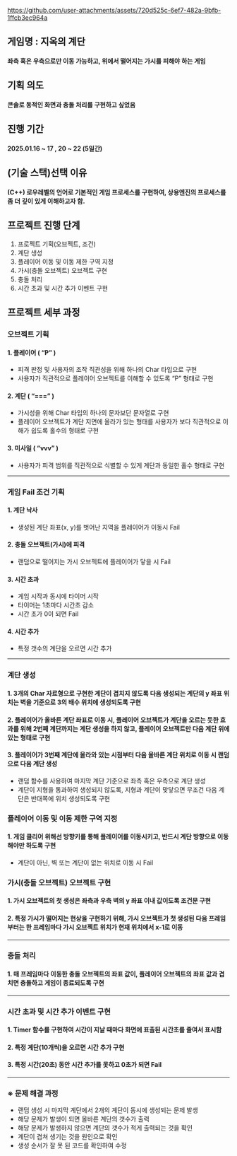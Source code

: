 https://github.com/user-attachments/assets/720d525c-6ef7-482a-9bfb-1ffcb3ec964a


## 게임명 : 지옥의 계단
#### 좌측 혹은 우측으로만 이동 가능하고, 위에서 떨어지는 가시를 피해야 하는 게임


## 기획 의도
#### 콘솔로 동적인 화면과 충돌 처리를 구현하고 싶었음


## 진행 기간
#### 2025.01.16 ~ 17 , 20 ~ 22 (5일간)


## (기술 스택)선택 이유
#### (C++) 로우레벨의 언어로 기본적인 게임 프로세스를 구현하여, 상용엔진의 프로세스를 좀 더 깊이 있게 이해하고자 함.


## 프로젝트 진행 단계
1. 프로젝트 기획(오브젝트, 조건)
2. 계단 생성
3. 플레이어 이동 및 이동 제한 구역 지정
4. 가시(충돌 오브젝트) 오브젝트 구현
5. 충돌 처리
6. 시간 초과 및 시간 추가 이벤트 구현


## 프로젝트 세부 과정
### 오브젝트 기획
#### 1. 플레이어 ( “P” )
- 피격 판정 및 사용자의 조작 직관성을 위해 하나의 Char 타입으로 구현  
- 사용자가 직관적으로 플레이어 오브젝트를 이해할 수 있도록 “P” 형태로 구현

#### 2. 계단 ( “===” )
- 가시성을 위해 Char 타입의 하나의 문자보단 문자열로 구현  
- 플레이어 오브젝트가 계단 지면에 올라가 있는 형태를 사용자가 보다 직관적으로 이해가 쉽도록 홀수의 형태로 구현

#### 3. 미사일 ( “vvv” )
- 사용자가 피격 범위를 직관적으로 식별할 수 있게 계단과 동일한 홀수 형태로 구현
---
### 게임 Fail 조건 기획
#### 1. 계단 낙사
- 생성된 계단 좌표(x, y)를 벗어난 지역을 플레이어가 이동시 Fail

#### 2. 충돌 오브젝트(가시)에 피격
- 랜덤으로 떨어지는 가시 오브젝트에 플레이어가 닿을 시 Fail

#### 3. 시간 초과
- 게임 시작과 동시에 타이머 시작  
- 타이머는 1초마다 시간초 감소  
- 시간 초가 0이 되면 Fail

#### 4. 시간 추가
- 특정 갯수의 계단을 오르면 시간 추가
---
### 계단 생성
#### 1. 3개의 Char 자료형으로 구현한 계단이 겹치지 않도록 다음 생성되는 계단의 y 좌표 위치는 벽을 기준으로 3의 배수 위치에 생성되도록 구현
#### 2. 플레이어가 올바른 계단 좌표로 이동 시, 플레이어 오브젝트가 계단을 오르는 듯한 효과를 위해 2번째 계단까지는 계단 생성을 하지 않고, 플레이어 오브젝트만 다음 계단 위에 있는 형태로 구현
#### 3. 플레이어가 3번째 계단에 올라와 있는 시점부터 다음 올바른 계단 위치로 이동 시 랜덤으로 다음 계단 생성  
- 랜덤 함수를 사용하여 마지막 계단 기준으로 좌측 혹은 우측으로 계단 생성
- 계단이 지형을 통과하여 생성되지 않도록, 지형과 계단이 맞닿으면 무조건 다음 계단은 반대쪽에 위치 생성되도록 구현

### 플레이어 이동 및 이동 제한 구역 지정
#### 1. 게임 클리어 위해선 방향키를 통해 플레이어를 이동시키고, 반드시 계단 방향으로 이동 해야만 하도록 구현
- 계단이 아닌, 벽 또는 계단이 없는 위치로 이동 시 Fail

### 가시(충돌 오브젝트) 오브젝트 구현
#### 1. 가시 오브젝트의 첫 생성은 좌측과 우측 벽의 y 좌표 이내 값이도록 조건문 구현
#### 2. 특정 가시가 떨어지는 현상을 구현하기 위해, 가시 오브젝트가 첫 생성된 다음 프레임부터는 한 프레임마다 가시 오브젝트 위치가 현재 위치에서 x-1로 이동
---
### 충돌 처리
#### 1. 매 프레임마다 이동한 충돌 오브젝트의 좌표 값이, 플레이어 오브젝트의 좌표 값과 겹치면 충돌하고 게임이 종료되도록 구현
---
### 시간 초과 및 시간 추가 이벤트 구현
#### 1. Timer 함수를 구현하여 시간이 지날 때마다 화면에 표출된 시간초를 줄여서 표시함  
#### 2. 특정 계단(10개씩)을 오르면 시간 추가 구현  
#### 3. 특정 시간(20초) 동안 시간 추가를 못하고 0초가 되면 Fail
---
### ※ 문제 해결 과정
- 랜덤 생성 시 마지막 계단에서 2개의 계단이 동시에 생성되는 문제 발생  
- 해당 문제가 발생이 되면 올바른 계단의 갯수가 출력  
- 해당 문제가 발생하지 않으면 계단의 갯수가 적게 출력되는 것을 확인  
- 계단이 겹쳐 생기는 것을 원인으로 확인  
- 생성 순서가 잘 못 된 코드를 확인하여 수정
